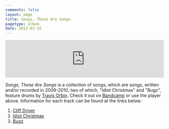 ```yaml
---
comments: false
layout: page
title: Songs, These Are Songs
pagetype: album
date: 2012-03-15
---
```


<iframe style="border: 0; width: 100%; height: 120px;" src="http://bandcamp.com/EmbeddedPlayer/album=1876446436/size=large/bgcol=ffffff/linkcol=0687f5/tracklist=false/artwork=small/transparent=true/" seamless><a href="http://petepeterson.bandcamp.com/album/songs-these-are-songs">Songs, These Are Songs by Pete Peterson</a></iframe>

_Songs, These Are Songs_ is a collection of songs, which are songs, written
and/or recorded in 2009-2010, two of which, "Idiot Christmas" and "Bugz",
feature drums by [Travis Orbin](http://travisorbin.com). Check it out on
[Bandcamp](http://petepeterson.bandcamp.com/album/songs-these-are-songs) or use
the player above. Information for each track can be found at the links below:

1. [Cliff Driver](cliff-driver)
2. [Idiot Christmas](idiot-christmas)
3. [Bugz](bugz)
